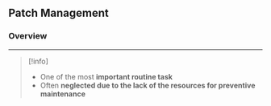 ## Patch Management

### Overview 
---
>[!info]
>- One of the most **important routine task** 
>- Often **neglected due to the lack of the resources for preventive maintenance** 
